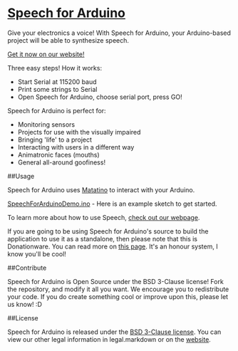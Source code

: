 [Speech for Arduino](http://appsforarduino.com/hotkeys)
==================

Give your electronics a voice! With Speech for Arduino, your Arduino-based project will be able to synthesize speech.

[Get it now on our website!](http://appsforarduino.com/speech/)

Three easy steps! How it works:

- Start Serial at 115200 baud
- Print some strings to Serial
- Open Speech for Arduino, choose serial port, press GO!

Speech for Arduino is perfect for:

- Monitoring sensors
- Projects for use with the visually impaired
- Bringing 'life' to a project
- Interacting with users in a different way
- Animatronic faces (mouths)
- General all-around goofiness!

##Usage

Speech for Arduino uses [Matatino](http://appsforarduino.com/matatino) to interact with your Arduino.

[SpeechForArduinoDemo.ino](http://appsforarduino.com/speech-dist/SpeechForArduinoDemo.ino) - Here is an example sketch to get started.

To learn more about how to use Speech, [check out our webpage](http://appsforarduino.com/speech).

If you are going to be using Speech for Arduino's source to build the application to use it as a standalone, then please note that this is Donationware. You can read more on [this page](http://appsforarduino.com/speech). It's an honour system, I know you'll be cool!


##Contribute

Speech for Arduino is Open Source under the BSD 3-Clause license! Fork the repository, and modify it all you want. We encourage you to redistribute your code. If you do create something cool or improve upon this, please let us know! :D


##License

Speech for Arduino is released under the [BSD 3-Clause license](http://www.opensource.org/licenses/BSD-3-Clause). You can view our other legal information in legal.markdown or on the [website](http://appsforarduino.com/speech).